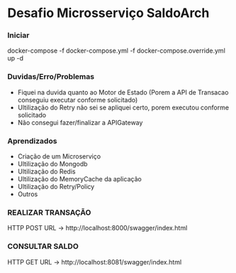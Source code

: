 # Desafio Microsserviço SaldoArch

### Iniciar

docker-compose -f docker-compose.yml -f docker-compose.override.yml up -d

### Duvidas/Erro/Problemas

- Fiquei na duvida quanto ao Motor de Estado (Porem a API de Transacao conseguiu executar conforme solicitado)
- Ultilização do Retry não sei se apliquei certo, porem executou conforme solicitado
- Não consegui fazer/finalizar a APIGateway

### Aprendizados

- Criação de um Microserviço
- Ultilização do Mongodb
- Ultilização do Redis
- Ultilização do MemoryCache da aplicação
- Ultilização do Retry/Policy
- Outros

### REALIZAR TRANSAÇÃO

HTTP POST URL -> http://localhost:8000/swagger/index.html

### CONSULTAR SALDO

HTTP GET URL -> http://localhost:8081/swagger/index.html

